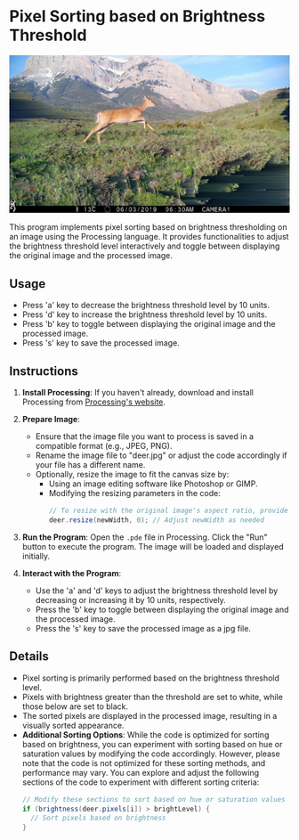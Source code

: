 # Pixel Sorting based on Brightness Threshold

![Example](SortedImage140.jpg)

This program implements pixel sorting based on brightness thresholding on an image using the Processing language. It provides functionalities to adjust the brightness threshold level interactively and toggle between displaying the original image and the processed image.

## Usage

- Press 'a' key to decrease the brightness threshold level by 10 units.
- Press 'd' key to increase the brightness threshold level by 10 units.
- Press 'b' key to toggle between displaying the original image and the processed image.
- Press 's' key to save the processed image.

## Instructions

1. **Install Processing**: If you haven't already, download and install Processing from [Processing's website](https://processing.org/download/).

2. **Prepare Image**: 
   - Ensure that the image file you want to process is saved in a compatible format (e.g., JPEG, PNG).
   - Rename the image file to "deer.jpg" or adjust the code accordingly if your file has a different name.
   - Optionally, resize the image to fit the canvas size by:
     - Using an image editing software like Photoshop or GIMP.
     - Modifying the resizing parameters in the code:
       ```java
       // To resize with the original image's aspect ratio, provide one parameter and leave the other as zero
       deer.resize(newWidth, 0); // Adjust newWidth as needed
       ```

3. **Run the Program**: Open the `.pde` file in Processing. Click the "Run" button to execute the program. The image will be loaded and displayed initially.

4. **Interact with the Program**: 
   - Use the 'a' and 'd' keys to adjust the brightness threshold level by decreasing or increasing it by 10 units, respectively.
   - Press the 'b' key to toggle between displaying the original image and the processed image.
   - Press the 's' key to save the processed image as a jpg file.

## Details

- Pixel sorting is primarily performed based on the brightness threshold level.
- Pixels with brightness greater than the threshold are set to white, while those below are set to black.
- The sorted pixels are displayed in the processed image, resulting in a visually sorted appearance.
- **Additional Sorting Options**: While the code is optimized for sorting based on brightness, you can experiment with sorting based on hue or saturation values by modifying the code accordingly. However, please note that the code is not optimized for these sorting methods, and performance may vary. You can explore and adjust the following sections of the code to experiment with different sorting criteria:
  ```java
  // Modify these sections to sort based on hue or saturation values
  if (brightness(deer.pixels[i]) > brightLevel) {
    // Sort pixels based on brightness
  }

